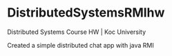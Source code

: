 # DistributedSystemsRMIhw
Distributed Systems Course HW | Koc University 

Created a simple distributed chat app with java RMI 
